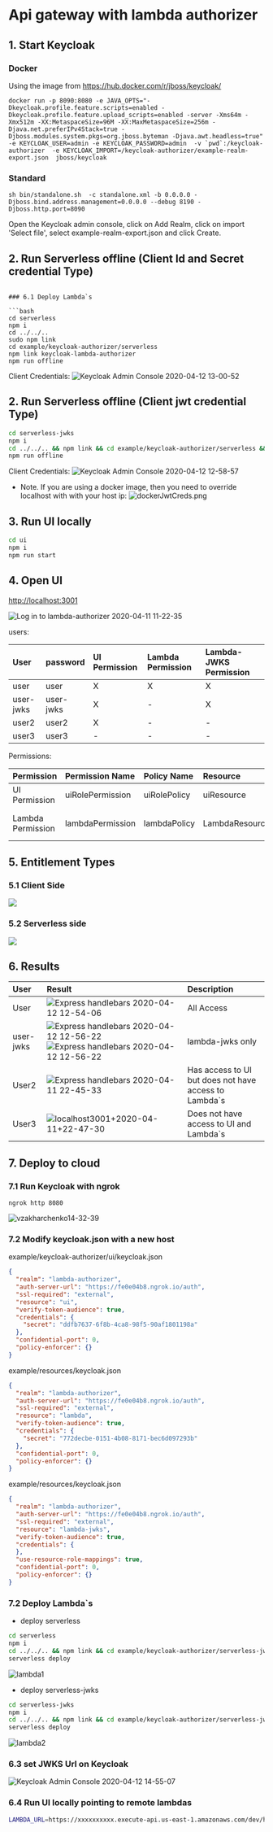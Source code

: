 # Api gateway with lambda authorizer

## 1. Start Keycloak

### Docker
Using the image from https://hub.docker.com/r/jboss/keycloak/
```
docker run -p 8090:8080 -e JAVA_OPTS="-Dkeycloak.profile.feature.scripts=enabled -Dkeycloak.profile.feature.upload_scripts=enabled -server -Xms64m -Xmx512m -XX:MetaspaceSize=96M -XX:MaxMetaspaceSize=256m -Djava.net.preferIPv4Stack=true -Djboss.modules.system.pkgs=org.jboss.byteman -Djava.awt.headless=true" -e KEYCLOAK_USER=admin -e KEYCLOAK_PASSWORD=admin  -v `pwd`:/keycloak-authorizer  -e KEYCLOAK_IMPORT=/keycloak-authorizer/example-realm-export.json  jboss/keycloak
```
###  Standard
```
sh bin/standalone.sh  -c standalone.xml -b 0.0.0.0 -Djboss.bind.address.management=0.0.0.0 --debug 8190 -Djboss.http.port=8090
```
Open the Keycloak admin console, click on Add Realm, click on import 'Select file', select example-realm-export.json and click Create.

## 2. Run Serverless offline (Client Id and Secret credential Type)

```

### 6.1 Deploy Lambda`s

```bash
cd serverless
npm i
cd ../../..
sudo npm link
cd example/keycloak-authorizer/serverless
npm link keycloak-lambda-authorizer
npm run offline
```
Client Credentials:
![Keycloak Admin Console 2020-04-12 13-00-52](../../docs/Keycloak%20Admin%20Console%202020-04-12%2013-00-52.png)

## 2. Run Serverless offline (Client jwt credential Type)
```bash
cd serverless-jwks
npm i
cd ../../.. && npm link && cd example/keycloak-authorizer/serverless && npm link keycloak-lambda-authorizer
npm run offline
```

Client Credentials:
![Keycloak Admin Console 2020-04-12 12-58-57](../../docs/Keycloak%20Admin%20Console%202020-04-12%2012-58-57.png)
- Note. If you are using a docker image, then you need to override localhost with  with your host ip:
![dockerJwtCreds.png](../../docs/dockerJwtCreds.png)


## 3. Run UI locally

```bash
cd ui
npm i
npm run start
```

## 4. Open UI
[http://localhost:3001](http://localhost:3001)

![Log in to lambda-authorizer 2020-04-11 11-22-35](../../docs/Log%20in%20to%20lambda-authorizer%202020-04-11%2011-22-35.png)

users:

| User      | password  | UI Permission | Lambda Permission | Lambda-JWKS Permission |
|:----------|:----------|:--------------|:------------------|:-----------------------|
| user      | user      | X             | X                 | X                      |
| user-jwks | user-jwks | X             | -                 | X                      |
| user2     | user2     | X             | -                 | -                      |
| user3     | user3     | -             | -                 | -                      |

Permissions:

| Permission        | Permission Name  | Policy Name  | Resource       | Action                      |
|:------------------|:-----------------|:-------------|:---------------|:----------------------------|
| UI Permission     | uiRolePermission | uiRolePolicy | uiResource     | Access To UI                |
| Lambda Permission | lambdaPermission | lambdaPolicy | LambdaResource | Permission To Invoke Lambda |

## 5. Entitlement Types
### 5.1 Client Side
![](../../docs/keycloakCrossClientAuthorization.png)
### 5.2 Serverless side
![](../../docs/keycloakCrossClientAuthorization2.png)

## 6. Results

| User      | Result                                                                                                 | Description                                           |
|:----------|:-------------------------------------------------------------------------------------------------------|:------------------------------------------------------|
| User      | ![Express handlebars 2020-04-12 12-54-06](../../docs/allAccess.png) | All Access                                            |
| user-jwks | ![Express handlebars 2020-04-12 12-56-22](../../docs/jwksonly1.png) ![Express handlebars 2020-04-12 12-56-22](../../docs/jwksonly2.png) | lambda-jwks only                                      |
| User2     | ![Express handlebars 2020-04-11 22-45-33](../../docs/noLambdas.png) | Has access to UI but does not have access to Lambda`s |
| User3     | ![localhost3001+2020-04-11+22-47-30](../../docs/localhost3001%2B2020-04-11%2B22-47-30.png)             | Does not have access to UI and Lambda`s               |

## 7. Deploy to cloud
### 7.1 Run Keycloak with ngrok
```console
ngrok http 8080
```
![vzakharchenko14-32-39](../../docs/vzakharchenko14-32-39.png)
### 7.2 Modify keycloak.json with a new host

example/keycloak-authorizer/ui/keycloak.json
```json
{
  "realm": "lambda-authorizer",
  "auth-server-url": "https://fe0e04b8.ngrok.io/auth",
  "ssl-required": "external",
  "resource": "ui",
  "verify-token-audience": true,
  "credentials": {
    "secret": "ddfb7637-6f8b-4ca8-98f5-90af1801198a"
  },
  "confidential-port": 0,
  "policy-enforcer": {}
}
```

example/resources/keycloak.json
```json
{
  "realm": "lambda-authorizer",
  "auth-server-url": "https://fe0e04b8.ngrok.io/auth",
  "ssl-required": "external",
  "resource": "lambda",
  "verify-token-audience": true,
  "credentials": {
    "secret": "772decbe-0151-4b08-8171-bec6d097293b"
  },
  "confidential-port": 0,
  "policy-enforcer": {}
}
```
example/resources/keycloak.json
```json
{
  "realm": "lambda-authorizer",
  "auth-server-url": "https://fe0e04b8.ngrok.io/auth",
  "ssl-required": "external",
  "resource": "lambda-jwks",
  "verify-token-audience": true,
  "credentials": {
  },
  "use-resource-role-mappings": true,
  "confidential-port": 0,
  "policy-enforcer": {}
}
```

### 7.2 Deploy Lambda`s
- deploy serverless
```bash
cd serverless
npm i
cd ../../.. && npm link && cd example/keycloak-authorizer/serverless-jwks && npm link keycloak-lambda-authorizer
serverless deploy
```
![lambda1](../../docs/lambda1.png)

- deploy serverless-jwks
```bash
cd serverless-jwks
npm i
cd ../../.. && npm link && cd example/keycloak-authorizer/serverless-jwks && npm link keycloak-lambda-authorizer
serverless deploy
```
![lambda2](../../docs/lambda2.png)
### 6.3 set JWKS Url on Keycloak
![Keycloak Admin Console 2020-04-12 14-55-07](../../docs/Keycloak%20Admin%20Console%202020-04-12%2014-55-07.png)
### 6.4 Run UI locally pointing to remote lambdas
```bash
LAMBDA_URL=https://xxxxxxxxxx.execute-api.us-east-1.amazonaws.com/dev/hello LAMBDA_JWKS_URL=https://yyyyyyyyyy.execute-api.us-east-1.amazonaws.com/dev/hello node index.js
```

